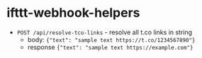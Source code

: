 # ifttt-webhook-helpers

* `POST /api/resolve-tco-links` - resolve all t.co links in string
  * body: `{"text": "sample text https://t.co/1234567890"}`
  * response `{"text": "sample text https://example.com"}`
